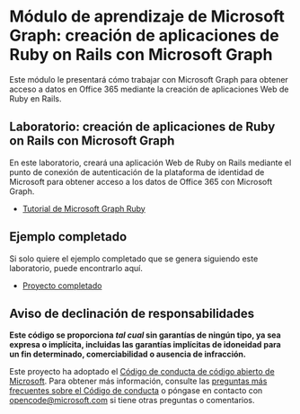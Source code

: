 # <a name="microsoft-graph-training-module---build-ruby-on-rails-apps-with-microsoft-graph"></a>Módulo de aprendizaje de Microsoft Graph: creación de aplicaciones de Ruby on Rails con Microsoft Graph

Este módulo le presentará cómo trabajar con Microsoft Graph para obtener acceso a datos en Office 365 mediante la creación de aplicaciones Web de Ruby en Rails.

## <a name="lab---build-ruby-on-rails-apps-with-microsoft-graph"></a>Laboratorio: creación de aplicaciones de Ruby on Rails con Microsoft Graph

En este laboratorio, creará una aplicación Web de Ruby on Rails mediante el punto de conexión de autenticación de la plataforma de identidad de Microsoft para obtener acceso a los datos de Office 365 con Microsoft Graph.

- [Tutorial de Microsoft Graph Ruby](https://docs.microsoft.com/graph/training/ruby-tutorial)

## <a name="completed-sample"></a>Ejemplo completado

Si solo quiere el ejemplo completado que se genera siguiendo este laboratorio, puede encontrarlo aquí.

- [Proyecto completado](demo)

## <a name="disclaimer"></a>Aviso de declinación de responsabilidades

**Este código se proporciona *tal cual* sin garantías de ningún tipo, ya sea expresa o implícita, incluidas las garantías implícitas de idoneidad para un fin determinado, comerciabilidad o ausencia de infracción.**

Este proyecto ha adoptado el [Código de conducta de código abierto de Microsoft](https://opensource.microsoft.com/codeofconduct/). Para obtener más información, consulte las [preguntas más frecuentes sobre el Código de conducta](https://opensource.microsoft.com/codeofconduct/faq/) o póngase en contacto con [opencode@microsoft.com](mailto:opencode@microsoft.com) si tiene otras preguntas o comentarios.
